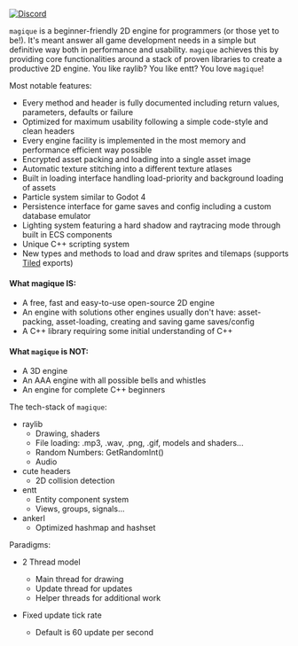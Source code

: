 [![Discord](https://img.shields.io/badge/Discord-%235865F2.svg?&logo=discord&logoColor=white)](https://discord.gg/5CE6RGWZ)

`magique` is a beginner-friendly 2D engine for programmers (or those yet to be!). It's meant answer all game development
needs in a simple but definitive way both in performance and usability. `magique` achieves this by providing core
functionalities around a stack of proven libraries to create a productive 2D engine. You like raylib? You like entt? You
love `magique`!

Most notable features:

- Every method and header is fully documented including return values, parameters, defaults or failure
- Optimized for maximum usability following a simple code-style and clean headers
- Every engine facility is implemented in the most memory and performance efficient way possible
- Encrypted asset packing and loading into a single asset image
- Automatic texture stitching into a different texture atlases
- Built in loading interface handling load-priority and background loading of assets
- Particle system similar to Godot 4
- Persistence interface for game saves and config including a custom database emulator
- Lighting system featuring a hard shadow and raytracing mode through built in ECS components
- Unique C++ scripting system
- New types and methods to load and draw sprites and tilemaps (supports [Tiled](https://www.mapeditor.org/) exports)



#### What magique IS:

- A free, fast and easy-to-use open-source 2D engine
- An engine with solutions other engines usually don't have: asset-packing, asset-loading, creating and saving
  game saves/config
- A C++ library requiring some initial understanding of C++

#### What `magique` is NOT:

- A 3D engine
- An AAA engine with all possible bells and whistles
- An engine for complete C++ beginners


The tech-stack of `magique`:

- raylib
  - Drawing, shaders
  - File loading: .mp3, .wav, .png, .gif, models and shaders...
  - Random Numbers: GetRandomInt()
  - Audio
- cute headers
  - 2D collision detection
- entt
  - Entity component system
  - Views, groups, signals...
- ankerl
  - Optimized hashmap and hashset

Paradigms:

- 2 Thread model
    - Main thread for drawing
    - Update thread for updates
    - Helper threads for additional work

- Fixed update tick rate
    - Default is 60 update per second